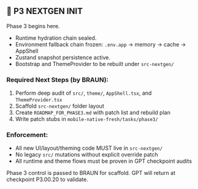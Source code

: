 ## 🚀 P3 NEXTGEN INIT

Phase 3 begins here.

- Runtime hydration chain sealed.
- Environment fallback chain frozen: `.env.app` → memory → cache → AppShell
- Zustand snapshot persistence active.
- Bootstrap and ThemeProvider to be rebuilt under `src-nextgen/`

### Required Next Steps (by BRAUN):
1. Perform deep audit of `src/`, `theme/`, `AppShell.tsx`, and `ThemeProvider.tsx`
2. Scaffold `src-nextgen/` folder layout
3. Create `ROADMAP_FOR_PHASE3.md` with patch list and rebuild plan
4. Write patch stubs in `mobile-native-fresh/tasks/phase3/`

### Enforcement:
- All new UI/layout/theming code MUST live in `src-nextgen/`
- No legacy `src/` mutations without explicit override patch
- All runtime and theme flows must be proven in GPT checkpoint audits

Phase 3 control is passed to BRAUN for scaffold. GPT will return at checkpoint P3.00.20 to validate. 

